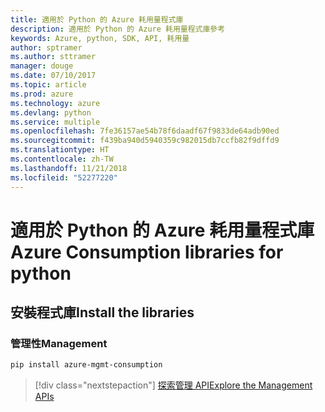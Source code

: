 ```yaml
---
title: 適用於 Python 的 Azure 耗用量程式庫
description: 適用於 Python 的 Azure 耗用量程式庫參考
keywords: Azure, python, SDK, API, 耗用量
author: sptramer
ms.author: sttramer
manager: douge
ms.date: 07/10/2017
ms.topic: article
ms.prod: azure
ms.technology: azure
ms.devlang: python
ms.service: multiple
ms.openlocfilehash: 7fe36157ae54b78f6daadf67f9833de64adb90ed
ms.sourcegitcommit: f439ba940d5940359c982015db7ccfb82f9dffd9
ms.translationtype: HT
ms.contentlocale: zh-TW
ms.lasthandoff: 11/21/2018
ms.locfileid: "52277220"
---
```

# <a name="azure-consumption-libraries-for-python"></a><span data-ttu-id="b2227-104">適用於 Python 的 Azure 耗用量程式庫</span><span class="sxs-lookup"><span data-stu-id="b2227-104">Azure Consumption libraries for python</span></span>

## <a name="install-the-libraries"></a><span data-ttu-id="b2227-105">安裝程式庫</span><span class="sxs-lookup"><span data-stu-id="b2227-105">Install the libraries</span></span>


### <a name="management"></a><span data-ttu-id="b2227-106">管理性</span><span class="sxs-lookup"><span data-stu-id="b2227-106">Management</span></span>

```bash
pip install azure-mgmt-consumption
```
> [!div class="nextstepaction"]
> [<span data-ttu-id="b2227-107">探索管理 API</span><span class="sxs-lookup"><span data-stu-id="b2227-107">Explore the Management APIs</span></span>](/python/api/overview/azure/consumption/management)